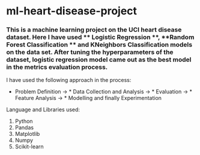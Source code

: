 # ml-heart-disease-project

### This is a machine learning project on the UCI heart disease dataset. Here I have used ** Logistic Regression **, **Random Forest Classification ** and **KNeighbors Classification** models on the data set. After tuning the hyperparameters of the dataset, logistic regression model came out as the best model in the metrics evaluation process.
I have used the following approach in the process:
* Problem Definition -> * Data Collection and Analysis -> * Evaluation -> * Feature Analysis -> * Modelling and finally Experimentation

Language and Libraries used:
1. Python
2. Pandas
3. Matplotlib
4. Numpy
5. Scikit-learn
